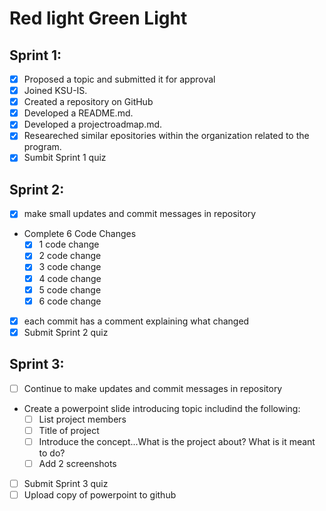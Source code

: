 # Red light Green Light
## Sprint 1:

- [x] Proposed a topic and submitted it for approval
- [x] Joined KSU-IS.
- [x] Created a repository on GitHub
- [x] Developed a README.md.
- [x] Developed a projectroadmap.md.
- [x] Researeched similar epositories within the organization related to the program.
- [x] Sumbit Sprint 1 quiz

## Sprint 2:

- [x] make small updates and commit messages in repository
- Complete 6 Code Changes
  -  [x] 1 code change
  -  [x] 2 code change
  -  [x] 3 code change
  -  [x] 4 code change
  -  [x] 5 code change
  -  [x] 6 code change
- [x] each commit has a comment explaining what changed
- [x] Submit Sprint 2 quiz

## Sprint 3:

- [ ] Continue to make updates and commit messages in repository
-  Create a powerpoint slide introducing topic includind the following:
   -  [ ] List project members
   -  [ ] Title of project
   -  [ ] Introduce the concept...What is the project about? What is it meant to do?
   -  [ ] Add 2 screenshots
- [ ] Submit Sprint 3 quiz
- [ ] Upload copy of powerpoint to github
